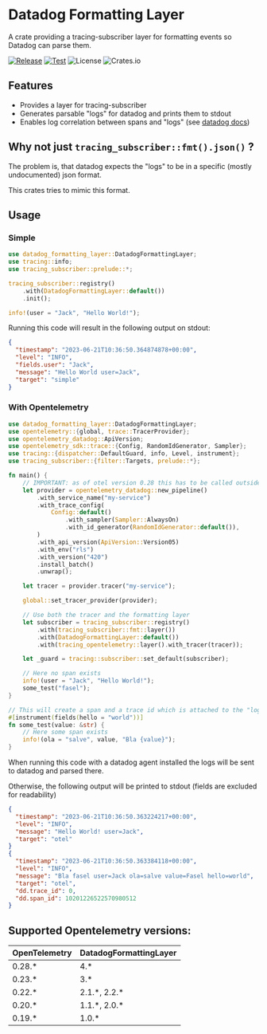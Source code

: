 # Datadog Formatting Layer

A crate providing a tracing-subscriber layer for formatting events so Datadog can parse them.

[![Release](https://github.com/open-schnick/DatadogFormattingLayer/actions/workflows/release.yml/badge.svg)](https://github.com/open-schnick/DatadogFormattingLayer/actions/workflows/release.yml)
[![Test](https://github.com/open-schnick/DatadogFormattingLayer/actions/workflows/test.yml/badge.svg)](https://github.com/open-schnick/DatadogFormattingLayer/actions/workflows/test.yml)
![License](https://img.shields.io/crates/l/datadog-formatting-layer)
![Crates.io](https://img.shields.io/crates/v/datadog-formatting-layer)

## Features

- Provides a layer for tracing-subscriber
- Generates parsable "logs" for datadog and prints them to stdout
- Enables log correlation between spans and "logs" (see [datadog docs](https://docs.datadoghq.com/tracing/other_telemetry/connect_logs_and_traces/))

## Why not just `tracing_subscriber::fmt().json()` ?

The problem is, that datadog expects the "logs" to be in a specific (mostly undocumented) json format.

This crates tries to mimic this format.

## Usage

### Simple

```rust
use datadog_formatting_layer::DatadogFormattingLayer;
use tracing::info;
use tracing_subscriber::prelude::*;

tracing_subscriber::registry()
    .with(DatadogFormattingLayer::default())
    .init();

info!(user = "Jack", "Hello World!");
```

Running this code will result in the following output on stdout:

```json
{
  "timestamp": "2023-06-21T10:36:50.364874878+00:00",
  "level": "INFO",
  "fields.user": "Jack",
  "message": "Hello World user=Jack",
  "target": "simple"
}
```

### With Opentelemetry

```rust
use datadog_formatting_layer::DatadogFormattingLayer;
use opentelemetry::{global, trace::TracerProvider};
use opentelemetry_datadog::ApiVersion;
use opentelemetry_sdk::trace::{Config, RandomIdGenerator, Sampler};
use tracing::{dispatcher::DefaultGuard, info, Level, instrument};
use tracing_subscriber::{filter::Targets, prelude::*};

fn main() {
    // IMPORTANT: as of otel version 0.28 this has to be called outside the context of an async runtime
    let provider = opentelemetry_datadog::new_pipeline()
        .with_service_name("my-service")
        .with_trace_config(
            Config::default()
                .with_sampler(Sampler::AlwaysOn)
                .with_id_generator(RandomIdGenerator::default()),
        )
        .with_api_version(ApiVersion::Version05)
        .with_env("rls")
        .with_version("420")
        .install_batch()
        .unwrap();

    let tracer = provider.tracer("my-service");

    global::set_tracer_provider(provider);

    // Use both the tracer and the formatting layer
    let subscriber = tracing_subscriber::registry()
        .with(tracing_subscriber::fmt::layer())
        .with(DatadogFormattingLayer::default())
        .with(tracing_opentelemetry::layer().with_tracer(tracer));

    let _guard = tracing::subscriber::set_default(subscriber);

    // Here no span exists
    info!(user = "Jack", "Hello World!");
    some_test("fasel");
}

// This will create a span and a trace id which is attached to the "logs"
#[instrument(fields(hello = "world"))]
fn some_test(value: &str) {
    // Here some span exists
    info!(ola = "salve", value, "Bla {value}");
}
```

When running this code with a datadog agent installed the logs will be sent to datadog
and parsed there.

Otherwise, the following output will be printed to stdout (fields are excluded for readability)

```json
{
  "timestamp": "2023-06-21T10:36:50.363224217+00:00",
  "level": "INFO",
  "message": "Hello World! user=Jack",
  "target": "otel"
}
{
  "timestamp": "2023-06-21T10:36:50.363384118+00:00",
  "level": "INFO",
  "message": "Bla fasel user=Jack ola=salve value=Fasel hello=world",
  "target": "otel",
  "dd.trace_id": 0,
  "dd.span_id": 10201226522570980512
}
```

## Supported Opentelemetry versions:

| OpenTelemetry | DatadogFormattingLayer |
|---------------|------------------------|
| 0.28.\*       | 4.\*                   |
| 0.23.\*       | 3.\*                   |
| 0.22.\*       | 2.1.\*, 2.2.\*         |
| 0.20.\*       | 1.1.\*, 2.0.\*         |
| 0.19.\*       | 1.0.\*                 |
